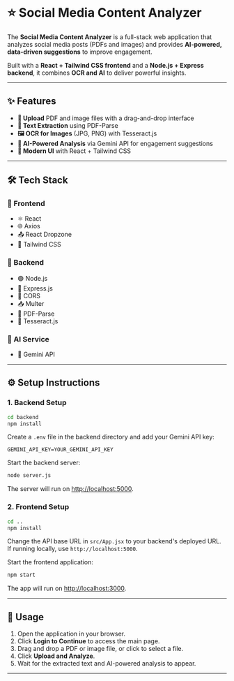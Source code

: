 <!-- Social Media Content Analyzer
The Social Media Content Analyzer is a web application designed to analyze social media posts (in the form of PDFs and images) and provide data-driven suggestions to improve engagement. It is built as a full-stack application with a React frontend and a Node.js backend.
Live Link-: https://social-media-content-analyzer-frontend-xky7.onrender.com
Features
Document Upload: Users can upload PDF and image files using a drag-and-drop interface.

Text Extraction: The application performs the following:

PDF Parsing: Extracts text from PDF files.

OCR (Optical Character Recognition): Extracts text from image files (JPG, PNG) using Tesseract.js.

AI-Powered Analysis: The extracted text and/or the image itself are sent to the Gemini API, which provides a detailed analysis and suggestions for improving social media post engagement.

User Interface: A clean and responsive user interface built with React and Tailwind CSS.

Technical Stack
Frontend:

React: A JavaScript library for building the user interface.

Axios: A library for making HTTP requests to the backend.

React Dropzone: A simple component for handling file uploads.

Tailwind CSS: A utility-first CSS framework for styling.

Backend:

Node.js: The JavaScript runtime environment.

Express.js: A fast, minimalist web framework for Node.js.

CORS: Middleware for handling Cross-Origin Resource Sharing.

Multer: A Node.js middleware for handling multipart/form-data.

PDF-Parse: A library to extract text from PDFs.

Tesseract.js: A pure JavaScript OCR library for images.

AI Service:

Gemini API: Used for AI-powered content analysis.

Setup Instructions
Follow these steps to set up and run the project locally.

1. Backend Setup
Navigate to the backend directory:

cd backend

Install the backend dependencies:

npm install

Create a .env file in the backend directory and add your Gemini API key:

GEMINI_API_KEY=YOUR_GEMINI_API_KEY

You can get a free API key from Google AI Studio.

Start the backend server:

node server.js

The server will run on http://localhost:5000.

2. Frontend Setup
Navigate to the project's root directory:

cd ..

Install the frontend dependencies:

npm install

Change the API base URL in the src/App.jsx file to your backend's deployed URL. The current code points to https://social-media-content-analyzer-w0ho.onrender.com. If you are running locally, you must change this to http://localhost:5000.

Start the frontend application:

npm start

The application will run on http://localhost:3000 (or another available port).

Usage
Open the application in your browser.

Click "Login to Continue" to access the main page.

Drag and drop a PDF or image file into the designated area or click to select a file.

Click "Upload and Analyze."

Wait for the application to extract the text and an AI-powered analysis to appear on the screen. -->
# ⭐ Social Media Content Analyzer

The **Social Media Content Analyzer** is a full-stack web application that analyzes social media posts (PDFs and images) and provides **AI-powered, data-driven suggestions** to improve engagement.

Built with a **React + Tailwind CSS frontend** and a **Node.js + Express backend**, it combines **OCR and AI** to deliver powerful insights.

---

## ✨ Features

- **📂 Upload** PDF and image files with a drag-and-drop interface
- **📑 Text Extraction** using PDF-Parse
- **🖼 OCR for Images** (JPG, PNG) with Tesseract.js
- **🤖 AI-Powered Analysis** via Gemini API for engagement suggestions
- **🎨 Modern UI** with React + Tailwind CSS

---

## 🛠 Tech Stack

### 🔹 Frontend
- ⚛ React
- 🌐 Axios
- 📤 React Dropzone
- 🎨 Tailwind CSS

### 🔹 Backend
- 🟢 Node.js
- 🚀 Express.js
- 🔗 CORS
- 📥 Multer
- 📑 PDF-Parse
- 🔎 Tesseract.js

### 🔹 AI Service
- 🤖 Gemini API

---

## ⚙️ Setup Instructions

### 1. Backend Setup
```bash
cd backend
npm install
```
Create a `.env` file in the backend directory and add your Gemini API key:
```
GEMINI_API_KEY=YOUR_GEMINI_API_KEY
```
Start the backend server:
```bash
node server.js
```
The server will run on [http://localhost:5000](http://localhost:5000).

### 2. Frontend Setup
```bash
cd ..
npm install
```
Change the API base URL in `src/App.jsx` to your backend's deployed URL. If running locally, use `http://localhost:5000`.

Start the frontend application:
```bash
npm start
```
The app will run on [http://localhost:3000](http://localhost:3000).

---

## 🚀 Usage

1. Open the application in your browser.
2. Click **Login to Continue** to access the main page.
3. Drag and drop a PDF or image file, or click to select a file.
4. Click **Upload and Analyze**.
5. Wait for the extracted text and AI-powered analysis to appear.

---
